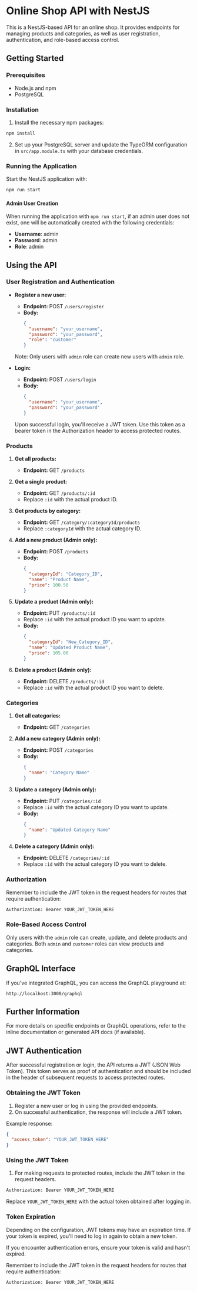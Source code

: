 
# Online Shop API with NestJS

This is a NestJS-based API for an online shop. It provides endpoints for managing products and categories, as well as user registration, authentication, and role-based access control.

## Getting Started

### Prerequisites

- Node.js and npm
- PostgreSQL

### Installation

1. Install the necessary npm packages:

```bash
npm install
```

2. Set up your PostgreSQL server and update the TypeORM configuration in `src/app.module.ts` with your database credentials.


### Running the Application

Start the NestJS application with:

```bash
npm run start
```

#### Admin User Creation

When running the application with `npm run start`, if an admin user does not exist, one will be automatically created with the following credentials:
- **Username**: admin
- **Password**: admin
- **Role**: admin


## Using the API

### User Registration and Authentication

- **Register a new user:**
   - **Endpoint:** POST `/users/register`
   - **Body:**
     ```json
     {
       "username": "your_username",
       "password": "your_password",
       "role": "customer"
     }
     ```
  Note: Only users with `admin` role can create new users with `admin` role.

- **Login:**
   - **Endpoint:** POST `/users/login`
   - **Body:**
     ```json
     {
       "username": "your_username",
       "password": "your_password"
     }
     ```
  Upon successful login, you'll receive a JWT token. Use this token as a bearer token in the Authorization header to access protected routes.

### Products

1. **Get all products:**
   - **Endpoint:** GET `/products`

2. **Get a single product:**
   - **Endpoint:** GET `/products/:id`
   - Replace `:id` with the actual product ID.

3. **Get products by category:**
   - **Endpoint:** GET `/category/:categoryId/products`
   - Replace `:categoryId` with the actual category ID.

4. **Add a new product (Admin only):**
   - **Endpoint:** POST `/products`
   - **Body:**
     ```json
     {
       "categoryId": "Category_ID",
       "name": "Product Name",
       "price": 100.50
     }
     ```

5. **Update a product (Admin only):**
   - **Endpoint:** PUT `/products/:id`
   - Replace `:id` with the actual product ID you want to update.
   - **Body:**
     ```json
     {
       "categoryId": "New_Category_ID",
       "name": "Updated Product Name",
       "price": 105.00
     }
     ```

6. **Delete a product (Admin only):**
   - **Endpoint:** DELETE `/products/:id`
   - Replace `:id` with the actual product ID you want to delete.

### Categories

1. **Get all categories:**
   - **Endpoint:** GET `/categories`

2. **Add a new category (Admin only):**
   - **Endpoint:** POST `/categories`
   - **Body:**
     ```json
     {
       "name": "Category Name"
     }
     ```

3. **Update a category (Admin only):**
   - **Endpoint:** PUT `/categories/:id`
   - Replace `:id` with the actual category ID you want to update.
   - **Body:**
     ```json
     {
       "name": "Updated Category Name"
     }
     ```

4. **Delete a category (Admin only):**
   - **Endpoint:** DELETE `/categories/:id`
   - Replace `:id` with the actual category ID you want to delete.

### Authorization

Remember to include the JWT token in the request headers for routes that require authentication:
```bash
Authorization: Bearer YOUR_JWT_TOKEN_HERE
```

### Role-Based Access Control

Only users with the `admin` role can create, update, and delete products and categories. Both `admin` and `customer` roles can view products and categories.


## GraphQL Interface

If you've integrated GraphQL, you can access the GraphQL playground at:

```
http://localhost:3000/graphql
```

## Further Information

For more details on specific endpoints or GraphQL operations, refer to the inline documentation or generated API docs (if available).

## JWT Authentication

After successful registration or login, the API returns a JWT (JSON Web Token). This token serves as proof of authentication and should be included in the header of subsequent requests to access protected routes.

### Obtaining the JWT Token

1. Register a new user or log in using the provided endpoints.
2. On successful authentication, the response will include a JWT token.

Example response:
```json
{
  "access_token": "YOUR_JWT_TOKEN_HERE"
}
```

### Using the JWT Token

1. For making requests to protected routes, include the JWT token in the request headers.

```bash
Authorization: Bearer YOUR_JWT_TOKEN_HERE
```

Replace `YOUR_JWT_TOKEN_HERE` with the actual token obtained after logging in.

### Token Expiration

Depending on the configuration, JWT tokens may have an expiration time. If your token is expired, you'll need to log in again to obtain a new token.

If you encounter authentication errors, ensure your token is valid and hasn't expired.

Remember to include the JWT token in the request headers for routes that require authentication:
```bash
Authorization: Bearer YOUR_JWT_TOKEN_HERE
```
